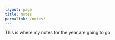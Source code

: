 ```yaml
---
layout: page
title: Notes
permalink: /notes/
---
```


This is where my notes for the year are going to go 